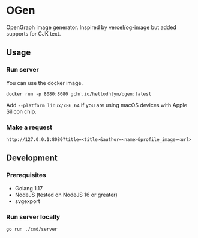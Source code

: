 # OGen

OpenGraph image generator. Inspired by [vercel/og-image](https://github.com/vercel/og-image) but added supports for CJK text.

## Usage

### Run server

You can use the docker image.

```shell
docker run -p 8080:8080 gchr.io/hellodhlyn/ogen:latest
```

Add `--platform linux/x86_64` if you are using macOS devices with Apple Silicon chip.

### Make a request

`http://127.0.0.1:8080?title=<title>&author=<name>&profile_image=<url>`

## Development

### Prerequisites

* Golang 1.17
* NodeJS (tested on NodeJS 16 or greater)
* svgexport

### Run server locally

```shell
go run ./cmd/server
```
